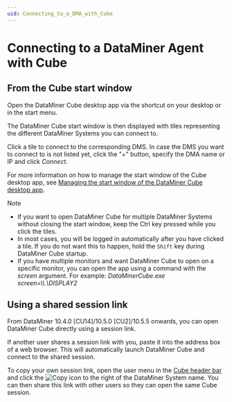 ```yaml
---
uid: Connecting_to_a_DMA_with_Cube
---
```


# Connecting to a DataMiner Agent with Cube

## From the Cube start window

Open the DataMiner Cube desktop app via the shortcut on your desktop or in the start menu.

The DataMiner Cube start window is then displayed with tiles representing the different DataMiner Systems you can connect to.

Click a tile to connect to the corresponding DMS. In case the DMS you want to connect to is not listed yet, click the "+" button, specify the DMA name or IP and click *Connect*.

For more information on how to manage the start window of the Cube desktop app, see [Managing the start window of the DataMiner Cube desktop app](xref:Managing_the_start_window).

> [!NOTE]
>
> - If you want to open DataMiner Cube for multiple DataMiner Systems without closing the start window, keep the Ctrl key pressed while you click the tiles.
> - In most cases, you will be logged in automatically after you have clicked a tile. If you do not want this to happen, hold the `Shift` key during DataMiner Cube startup.
> - If you have multiple monitors and want DataMiner Cube to open on a specific monitor, you can open the app using a command with the *screen* argument. For example: *DataMinerCube.exe screen=\\\\.\\DISPLAY2*

## Using a shared session link

From DataMiner 10.4.0 [CU14]/10.5.0 [CU2]/10.5.5 onwards<!--RN 42389-->, you can open DataMiner Cube directly using a session link.

If another user shares a session link with you, paste it into the address box of a web browser. This will automatically launch DataMiner Cube and connect to the shared session.

To copy your own session link, open the user menu in the [Cube header bar](xref:DataMiner_Cube_header_bar) and click the ![Copy](~/dataminer/images/Copy.png) icon to the right of the DataMiner System name. You can then share this link with other users so they can open the same Cube session.
